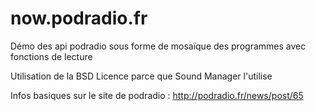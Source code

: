 # now.podradio.fr
Démo des api podradio sous forme de mosaïque des programmes avec fonctions de lecture

Utilisation de la BSD Licence parce que Sound Manager l'utilise

Infos basiques sur le site de podradio : http://podradio.fr/news/post/65
